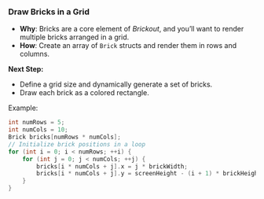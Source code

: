 ### **Draw Bricks in a Grid**

*   **Why**: Bricks are a core element of _Brickout_, and you’ll want to render multiple bricks arranged in a grid.
*   **How**: Create an array of `Brick` structs and render them in rows and columns.

**Next Step:**

*   Define a grid size and dynamically generate a set of bricks.
*   Draw each brick as a colored rectangle.

Example:

```c
int numRows = 5;
int numCols = 10;
Brick bricks[numRows * numCols];
// Initialize brick positions in a loop
for (int i = 0; i < numRows; ++i) {
    for (int j = 0; j < numCols; ++j) {
        bricks[i * numCols + j].x = j * brickWidth;
        bricks[i * numCols + j].y = screenHeight - (i + 1) * brickHeight;
    }
}
```
